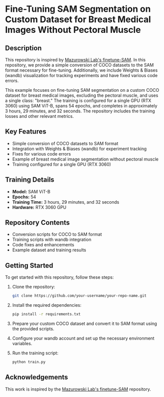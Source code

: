 # Fine-Tuning SAM Segmentation on Custom Dataset for Breast Medical Images Without Pectoral Muscle

## Description
This repository is inspired by [Mazurowski Lab's finetune-SAM](https://github.com/mazurowski-lab/finetune-SAM). In this repository, we provide a simple conversion of COCO datasets to the SAM format necessary for fine-tuning. Additionally, we include Weights & Biases (wandb) visualization for tracking experiments and have fixed various code errors. 

This example focuses on fine-tuning SAM segmentation on a custom COCO dataset for breast medical images, excluding the pectoral muscle, and uses a single class: "breast." The training is configured for a single GPU (RTX 3060) using SAM ViT-B, spans 54 epochs, and completes in approximately 3 hours, 29 minutes, and 32 seconds. The repository includes the training losses and other relevant metrics.

## Key Features
- Simple conversion of COCO datasets to SAM format
- Integration with Weights & Biases (wandb) for experiment tracking
- Fixes for various code errors
- Example of breast medical image segmentation without pectoral muscle
- Training configured for a single GPU (RTX 3060)

## Training Details
- **Model:** SAM ViT-B
- **Epochs:** 54
- **Training Time:** 3 hours, 29 minutes, and 32 seconds
- **Hardware:** RTX 3060 GPU

## Repository Contents
- Conversion scripts for COCO to SAM format
- Training scripts with wandb integration
- Code fixes and enhancements
- Example dataset and training results

## Getting Started
To get started with this repository, follow these steps:

1. Clone the repository:
    ```bash
    git clone https://github.com/your-username/your-repo-name.git
    ```

2. Install the required dependencies:
    ```bash
    pip install -r requirements.txt
    ```

3. Prepare your custom COCO dataset and convert it to SAM format using the provided scripts.

4. Configure your wandb account and set up the necessary environment variables.

5. Run the training script:
    ```bash
    python train.py
    ```

## Acknowledgements
This work is inspired by the [Mazurowski Lab's finetune-SAM](https://github.com/mazurowski-lab/finetune-SAM) repository.
